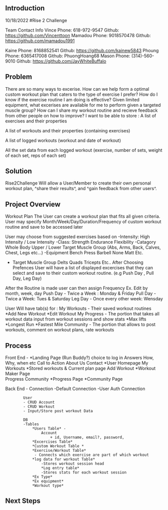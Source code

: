 ## Introduction
10/18/2022
#Rise 2 Challenge

Team Contact Info
Vince
    Phone: 618-972-9547
    Github: https://github.com/Vincenttoon
Mamadou
    Phone: 9018570478
    Github: https://github.com/mamadou1991

Kaine
    Phone: 8168852541
    Github: https://github.com/kainew5843
Phoung
    Phone: 6365417008
    Github: PhuongHoang68
Mason
    Phone: (314)-560-9010
    Github: https://github.com/JayWhiteBuffalo


## Problem
There are so many ways to excerise. How can we help form a optimal custom workout plan that caters to the type of exercise I prefer? 
How do I know if the exercise routine I am doing is effective? 
Given limited equipment, what excerises are available for me to perform given a targeted muscle group? 
How can I share my workout routine and recieve feedback from other people on how to improve? 
I want to be able to store : 
A list of exercises and their properties

A list of workouts and their properties (containing exercises)

A list of logged workouts (workout and date of workout)

All the set data from each logged workout (exercise, number of sets, weight of each set, reps of each set)

## Solution

Rise2Challenge Will allow a User/Member to create their own personal workout plan, ^share their results^, and ^gain feedback from other users^. 







## Project Overview

Workout Plan
The User can create a workout plan that fits all given criteria.
User may specify Month/Week/Day/Duration/Frequency of custom workout routine and save to be accessed later

User may choose from suggested exercises based on
-Intensity:
    High Intensity / Low Intensity
-Class:
    Strength
    Endurance
    Flexibility
-Catagory
    Whole Body
    Upper / Lower
    Target Muscle Group (Abs, Arms, Back, Calves, Chest, Legs etc...)
-Equipment
    Bench Press
    Barbell
    None
    Matt
    Etc.
- Target Muscle Group
    Delts
    Quads
    Tricepts
    Etc..
After Choosing Prefences User will have a list of displayed excercises that they can select and save to their custom workout routine. (e.g Push Day , Pull Day, Leg Day)

After the Routine is made user can then assign Frequency
Ex. Edit by month, week, day
    Push Day - Twice a Week : Monday & Friday
    Pull Day - Twice a Week: Tues & Saturday
    Leg Day - Once every other week: Wensday

User Will have tab(s) for :
My Workouts - Their saved workout routines
    *Add New Workout
    *Edit Workout
My Progress - The portion that takes all workout data input from workout sessions and show stats
    *Max lifts
    *Longest Run
    *Fastest Mile
Community - The portion that allows to post workouts, comment on workout plans, rate workouts

## Process
Front End - *Landing Page (Run Buddy?)
                choice to log in
                Answers How, Why, when etc
                Call to Action
                About Us
                Contact
            *User Homepage
                My Workouts
                    *Stored workouts & Current plan page
                        Add Workout
                            *Workout Maker Page   
                Progress
                Community
            *Progress Page
            *Community Page
    
Back End - Connection
            -Default Connection
            -User Auth Connection

            User
            - CRUD Account
            - CRUD Workout 
            - Input/Store post workout Data

            DB
            -Tables
                *Users Table* - 
                    Account
                        + id, Username, email?, password, 
                *Excercises Table*
                *Custom Workout Table *
                *Exercise/Workout Table*
                 - Connects which exercise are part of which workout
                *log data for workout Table*
                    -Stores workout session head
                    *Log entry table*
                    -Stores stats for each workout session
                *Ex Type*
                *Ex equipment*
                *Workout type*
                





## Next Steps

